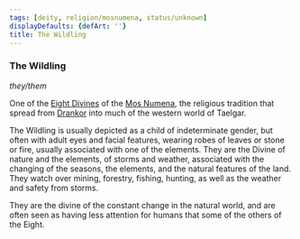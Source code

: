 ```yaml
---
tags: [deity, religion/mosnumena, status/unknown]
displayDefaults: {defArt: ''}
title: The Wildling
---
```


### The Wildling
*they/them*

One of the [Eight Divines](<../../../religions/mos-numena.md>) of the [Mos Numena](<../../../religions/mos-numena.md>), the religious tradition that spread from [Drankor](<../../../../history/drankorian-era/drankorian-empire.md>) into much of the western world of Taelgar. 

The Wildling is usually depicted as a child of indeterminate gender, but often with adult eyes and facial features, wearing robes of leaves or stone or fire, usually associated with one of the elements. They are the Divine of nature and the elements, of storms and weather, associated with the changing of the seasons, the elements, and the natural features of the land. They watch over mining, forestry, fishing, hunting, as well as the weather and safety from storms.

They are the divine of the constant change in the natural world, and are often seen as having less attention for humans that some of the others of the Eight. 


